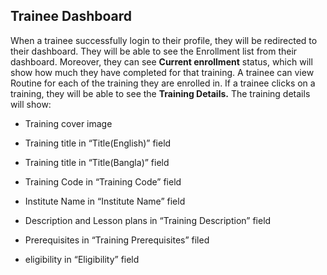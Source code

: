 ## Trainee Dashboard

When a trainee successfully login to their profile, they will be redirected to their dashboard. They will be able to see the Enrollment list from their dashboard. Moreover, they can see **Current enrollment** status, which will show how much they have completed for that training. A trainee can view Routine for each of the training they are enrolled in. If a trainee clicks on a training, they will be able to see the **Training Details.** The training details will show:

-   Training cover image
    
-   Training title in “Title(English)” field
    
-   Training title in “Title(Bangla)” field
    
-   Training Code in “Training Code” field
    
-   Institute Name in “Institute Name” field
    
-   Description and Lesson plans in “Training Description” field
    
-   Prerequisites in “Training Prerequisites” filed
    
-   eligibility in “Eligibility” field
